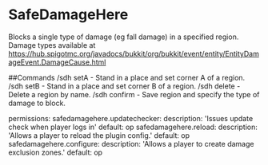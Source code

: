 # SafeDamageHere
Blocks a single type of damage (eg fall damage) in a specified region.
Damage types available at https://hub.spigotmc.org/javadocs/bukkit/org/bukkit/event/entity/EntityDamageEvent.DamageCause.html


##Commands
  /sdh <region name> setA  -  Stand in a place and set corner A of a region.
  /sdh <region name> setB  -  Stand in a place and set corner B of a region.
  /sdh <region name> delete - Delete a region by name.
  /sdh <region name> confirm <damage type> - Save region and specify the type of damage to block.

permissions:
  safedamagehere.updatechecker:
    description: 'Issues update check when player logs in'
    default: op
  safedamagehere.reload:
    description: 'Allows a player to reload the plugin config.'
    default: op
  safedamagehere.configure:
    description: 'Allows a player to create damage exclusion zones.'
    default: op
